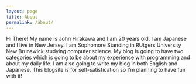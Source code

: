 ```yaml
---
layout: page
title: About
permalink: /about/
---
```


Hi There! 
My name is John Hirakawa and I am 20 years old. I am Japanese and I live in New Jersey. I am Sophomore Standing in RUtgers University New Brunswick studying computer science. My blog is going to have two categories which is going to be about my experience with programming and about my daily life. I am also going to write my blog in both English and Japanese. This blogsite is for self-satisfication so I'm planning to have fun with it! 
